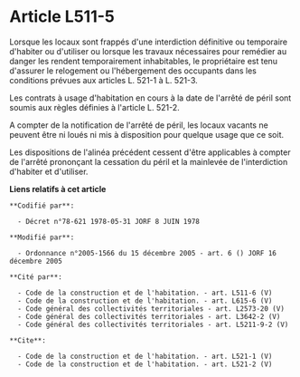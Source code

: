 # Article L511-5

Lorsque les locaux sont frappés d'une interdiction définitive ou temporaire d'habiter ou d'utiliser ou lorsque les travaux
nécessaires pour remédier au danger les rendent temporairement inhabitables, le propriétaire est tenu d'assurer le relogement
ou l'hébergement des occupants dans les conditions prévues aux articles L. 521-1 à L. 521-3. 

Les contrats à usage d'habitation en cours à la date de l'arrêté de péril sont soumis aux règles définies à l'article L.
521-2.

A compter de la notification de l'arrêté de péril, les locaux vacants ne peuvent être ni loués ni mis à disposition pour
quelque usage que ce soit. 

Les dispositions de l'alinéa précédent cessent d'être applicables à compter de l'arrêté prononçant la cessation du péril et
la mainlevée de l'interdiction d'habiter et d'utiliser.

**Liens relatifs à cet article**

	**Codifié par**:

	  - Décret n°78-621 1978-05-31 JORF 8 JUIN 1978

	**Modifié par**:

	  - Ordonnance n°2005-1566 du 15 décembre 2005 - art. 6 () JORF 16 décembre 2005

	**Cité par**:

	  - Code de la construction et de l'habitation. - art. L511-6 (V)
	  - Code de la construction et de l'habitation. - art. L615-6 (V)
	  - Code général des collectivités territoriales - art. L2573-20 (V)
	  - Code général des collectivités territoriales - art. L3642-2 (V)
	  - Code général des collectivités territoriales - art. L5211-9-2 (V)

	**Cite**:

	  - Code de la construction et de l'habitation. - art. L521-1 (V)
	  - Code de la construction et de l'habitation. - art. L521-2 (V)
